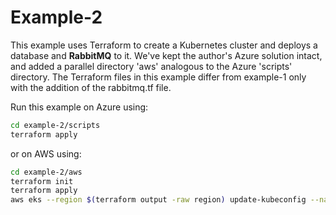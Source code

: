 # Example-2

This example uses Terraform to create a Kubernetes cluster and deploys a database and **RabbitMQ** to it. We've kept the author's Azure solution intact, and added a parallel directory
'aws' analogous to the Azure 'scripts' directory.   The Terraform files in this example differ from example-1 only with the addition of the rabbitmq.tf file.

Run this example on Azure using:

```bash
cd example-2/scripts
terraform apply
```

or on AWS using:

```bash
cd example-2/aws
terraform init
terraform apply
aws eks --region $(terraform output -raw region) update-kubeconfig --name $(terraform output -raw cluster_name) --profile microservices
```
